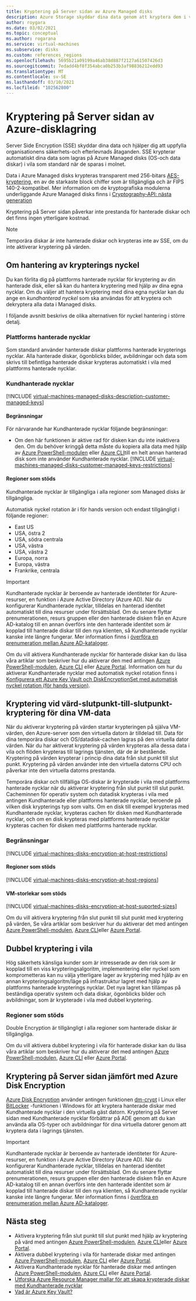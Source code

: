```yaml
---
title: Kryptering på Server sidan av Azure Managed disks
description: Azure Storage skyddar dina data genom att kryptera dem i vila innan du sparar dem i lagrings kluster. Du kan använda Kundhanterade nycklar för att hantera kryptering med dina egna nycklar, eller så kan du lita på Microsoft-hanterade nycklar för kryptering av dina hanterade diskar.
author: roygara
ms.date: 03/02/2021
ms.topic: conceptual
ms.author: rogarana
ms.service: virtual-machines
ms.subservice: disks
ms.custom: references_regions
ms.openlocfilehash: 5695b21a09199a46ab38d887f2127a61507426d3
ms.sourcegitcommit: 7edadd4bf8f354abca0b253b3af98836212edd93
ms.translationtype: MT
ms.contentlocale: sv-SE
ms.lasthandoff: 03/10/2021
ms.locfileid: "102562800"
---
```

# <a name="server-side-encryption-of-azure-disk-storage"></a>Kryptering på Server sidan av Azure-disklagring

Server Side Encryption (SSE) skyddar dina data och hjälper dig att uppfylla organisationens säkerhets-och efterlevnads åtaganden. SSE krypterar automatiskt dina data som lagras på Azure Managed disks (OS-och data diskar) i vila som standard när de sparas i molnet. 

Data i Azure Managed disks krypteras transparent med 256-bitars [AES-kryptering](https://en.wikipedia.org/wiki/Advanced_Encryption_Standard), en av de starkaste block chiffer som är tillgängliga och är FIPS 140-2-kompatibel. Mer information om de kryptografiska modulerna underliggande Azure Managed disks finns i [Cryptography-API: nästa generation](/windows/desktop/seccng/cng-portal)

Kryptering på Server sidan påverkar inte prestanda för hanterade diskar och det finns ingen ytterligare kostnad. 

> [!NOTE]
> Temporära diskar är inte hanterade diskar och krypteras inte av SSE, om du inte aktiverar kryptering på värden.

## <a name="about-encryption-key-management"></a>Om hantering av krypterings nyckel

Du kan förlita dig på plattforms hanterade nycklar för kryptering av din hanterade disk, eller så kan du hantera kryptering med hjälp av dina egna nycklar. Om du väljer att hantera kryptering med dina egna nycklar kan du ange en *kundhanterad nyckel* som ska användas för att kryptera och dekryptera alla data i Managed disks. 

I följande avsnitt beskrivs de olika alternativen för nyckel hantering i större detalj.

### <a name="platform-managed-keys"></a>Plattforms hanterade nycklar

Som standard använder hanterade diskar plattforms hanterade krypterings nycklar. Alla hanterade diskar, ögonblicks bilder, avbildningar och data som skrivs till befintliga hanterade diskar krypteras automatiskt i vila med plattforms hanterade nycklar.

### <a name="customer-managed-keys"></a>Kundhanterade nycklar

[!INCLUDE [virtual-machines-managed-disks-description-customer-managed-keys](../../includes/virtual-machines-managed-disks-description-customer-managed-keys.md)]

#### <a name="restrictions"></a>Begränsningar

För närvarande har Kundhanterade nycklar följande begränsningar:

- Om den här funktionen är aktive rad för disken kan du inte inaktivera den.
    Om du behöver kringgå detta måste du kopiera alla data med hjälp av [Azure PowerShell-modulen](windows/disks-upload-vhd-to-managed-disk-powershell.md#copy-a-managed-disk) eller [Azure CLI](linux/disks-upload-vhd-to-managed-disk-cli.md#copy-a-managed-disk)till en helt annan hanterad disk som inte använder Kundhanterade nycklar.
[!INCLUDE [virtual-machines-managed-disks-customer-managed-keys-restrictions](../../includes/virtual-machines-managed-disks-customer-managed-keys-restrictions.md)]

#### <a name="supported-regions"></a>Regioner som stöds

Kundhanterade nycklar är tillgängliga i alla regioner som Managed disks är tillgängliga.

Automatisk nyckel rotation är i för hands version och endast tillgängligt i följande regioner:

- East US
- USA, östra 2
- USA, södra centrala
- USA, västra
- USA, västra 2
- Europa, norra
- Europa, västra
- Frankrike, centrala

> [!IMPORTANT]
> Kundhanterade nycklar är beroende av hanterade identiteter för Azure-resurser, en funktion i Azure Active Directory (Azure AD). När du konfigurerar Kundhanterade nycklar, tilldelas en hanterad identitet automatiskt till dina resurser under försättsblad. Om du senare flyttar prenumerationen, resurs gruppen eller den hanterade disken från en Azure AD-katalog till en annan överförs inte den hanterade identitet som är kopplad till hanterade diskar till den nya klienten, så Kundhanterade nycklar kanske inte längre fungerar. Mer information finns i [överföra en prenumeration mellan Azure AD-kataloger](../active-directory/managed-identities-azure-resources/known-issues.md#transferring-a-subscription-between-azure-ad-directories).

Om du vill aktivera Kundhanterade nycklar för hanterade diskar kan du läsa våra artiklar som beskriver hur du aktiverar den med antingen [Azure PowerShell-modulen](windows/disks-enable-customer-managed-keys-powershell.md), [Azure CLI](linux/disks-enable-customer-managed-keys-cli.md) eller [Azure Portal](disks-enable-customer-managed-keys-portal.md). Information om hur du aktiverar Kundhanterade nycklar med automatisk nyckel rotation finns i [Konfigurera ett Azure Key Vault och DiskEncryptionSet med automatisk nyckel rotation (för hands version)](windows/disks-enable-customer-managed-keys-powershell.md#set-up-an-azure-key-vault-and-diskencryptionset-with-automatic-key-rotation-preview).

## <a name="encryption-at-host---end-to-end-encryption-for-your-vm-data"></a>Kryptering vid värd-slutpunkt-till-slutpunkt-kryptering för dina VM-data

När du aktiverar kryptering på värden startar krypteringen på själva VM-värden, den Azure-server som den virtuella datorn är tilldelad till. Data för dina temporära diskar och OS/datadisk-cachen lagras på den virtuella dator värden. När du har aktiverat kryptering på värden krypteras alla dessa data i vila och flöden krypteras till lagrings tjänsten, där de är bestående. Kryptering på värden krypterar i princip dina data från slut punkt till slut punkt. Kryptering på värden använder inte den virtuella datorns CPU och påverkar inte den virtuella datorns prestanda. 

Temporära diskar och tillfälliga OS-diskar är krypterade i vila med plattforms hanterade nycklar när du aktiverar kryptering från slut punkt till slut punkt. Cacheminnen för operativ system och datadisk krypteras i vila med antingen Kundhanterade eller plattforms hanterade nycklar, beroende på vilken disk krypterings typ som valts. Om en disk till exempel krypteras med Kundhanterade nycklar, krypteras cachen för disken med Kundhanterade nycklar, och om en disk krypteras med plattforms hanterade nycklar krypteras cachen för disken med plattforms hanterade nycklar.

### <a name="restrictions"></a>Begränsningar

[!INCLUDE [virtual-machines-disks-encryption-at-host-restrictions](../../includes/virtual-machines-disks-encryption-at-host-restrictions.md)]

#### <a name="supported-regions"></a>Regioner som stöds

[!INCLUDE [virtual-machines-disks-encryption-at-host-regions](../../includes/virtual-machines-disks-encryption-at-host-regions.md)]

#### <a name="supported-vm-sizes"></a>VM-storlekar som stöds

[!INCLUDE [virtual-machines-disks-encryption-at-host-suported-sizes](../../includes/virtual-machines-disks-encryption-at-host-suported-sizes.md)]

Om du vill aktivera kryptering från slut punkt till slut punkt med kryptering på värden, Se våra artiklar som beskriver hur du aktiverar det med antingen [Azure PowerShell-modulen](windows/disks-enable-host-based-encryption-powershell.md), [Azure CLI](linux/disks-enable-host-based-encryption-cli.md)eller [Azure Portal](disks-enable-host-based-encryption-portal.md).

## <a name="double-encryption-at-rest"></a>Dubbel kryptering i vila

Hög säkerhets känsliga kunder som är intresserade av den risk som är kopplad till en viss krypteringsalgoritm, implementering eller nyckel som komprometteras kan nu välja ytterligare lager av kryptering med hjälp av en annan krypteringsalgoritm/läge på infrastruktur lagret med hjälp av plattforms hanterade krypterings nycklar. Det nya lagret kan tillämpas på beständiga operativ system och data diskar, ögonblicks bilder och avbildningar, som är krypterade i vila med dubbel kryptering.

### <a name="supported-regions"></a>Regioner som stöds

Double Encryption är tillgängligt i alla regioner som hanterade diskar är tillgängliga.

Om du vill aktivera dubbel kryptering i vila för hanterade diskar kan du läsa våra artiklar som beskriver hur du aktiverar det med antingen [Azure PowerShell-modulen](windows/disks-enable-double-encryption-at-rest-powershell.md), [Azure CLI](linux/disks-enable-double-encryption-at-rest-cli.md) eller [Azure Portal](disks-enable-double-encryption-at-rest-portal.md).

## <a name="server-side-encryption-versus-azure-disk-encryption"></a>Kryptering på Server sidan jämfört med Azure Disk Encryption

[Azure Disk Encryption](../security/fundamentals/azure-disk-encryption-vms-vmss.md) använder antingen funktionen [dm-crypt](https://en.wikipedia.org/wiki/Dm-crypt) i Linux eller [BitLocker](/windows/security/information-protection/bitlocker/bitlocker-overview) -funktionen i Windows för att kryptera hanterade diskar med Kundhanterade nycklar i den virtuella gäst datorn.  Kryptering på Server sidan med Kundhanterade nycklar förbättrar på ADE genom att du kan använda alla OS-typer och avbildningar för dina virtuella datorer genom att kryptera data i lagrings tjänsten.
> [!IMPORTANT]
> Kundhanterade nycklar är beroende av hanterade identiteter för Azure-resurser, en funktion i Azure Active Directory (Azure AD). När du konfigurerar Kundhanterade nycklar, tilldelas en hanterad identitet automatiskt till dina resurser under försättsblad. Om du senare flyttar prenumerationen, resurs gruppen eller den hanterade disken från en Azure AD-katalog till en annan överförs inte den hanterade identitet som är kopplad till hanterade diskar till den nya klienten, så Kundhanterade nycklar kanske inte längre fungerar. Mer information finns i [överföra en prenumeration mellan Azure AD-kataloger](../active-directory/managed-identities-azure-resources/known-issues.md#transferring-a-subscription-between-azure-ad-directories).

## <a name="next-steps"></a>Nästa steg

- Aktivera kryptering från slut punkt till slut punkt med hjälp av kryptering på värd med antingen [Azure PowerShell-modulen](windows/disks-enable-host-based-encryption-powershell.md), [Azure CLI](linux/disks-enable-host-based-encryption-cli.md)eller [Azure Portal](disks-enable-host-based-encryption-portal.md).
- Aktivera dubbel kryptering i vila för hanterade diskar med antingen [Azure PowerShell-modulen](windows/disks-enable-double-encryption-at-rest-powershell.md), [Azure CLI](linux/disks-enable-double-encryption-at-rest-cli.md) eller [Azure Portal](disks-enable-double-encryption-at-rest-portal.md).
- Aktivera Kundhanterade nycklar för hanterade diskar med antingen [Azure PowerShell-modulen](windows/disks-enable-customer-managed-keys-powershell.md), [Azure CLI](linux/disks-enable-customer-managed-keys-cli.md) eller [Azure Portal](disks-enable-customer-managed-keys-portal.md).
- [Utforska Azure Resource Manager mallar för att skapa krypterade diskar med Kundhanterade nycklar](https://github.com/ramankumarlive/manageddiskscmkpreview)
- [Vad är Azure Key Vault?](../key-vault/general/overview.md)